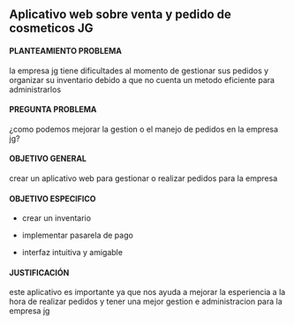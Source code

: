 ## Aplicativo web sobre venta y pedido de cosmeticos JG

#### PLANTEAMIENTO PROBLEMA

la empresa jg tiene dificultades al momento de gestionar sus pedidos y organizar su inventario
debido a que no cuenta un metodo eficiente para administrarlos 

#### PREGUNTA PROBLEMA

¿como podemos mejorar la gestion o el manejo de pedidos en la empresa jg?

#### OBJETIVO GENERAL

crear un aplicativo web para gestionar o realizar pedidos para la empresa

#### OBJETIVO ESPECIFICO

- crear un inventario

- implementar pasarela de pago

- interfaz intuitiva y amigable

#### JUSTIFICACIÓN
este aplicativo es importante ya que nos ayuda a mejorar la esperiencia a la hora de realizar pedidos y tener una mejor gestion e administracion
para la empresa jg